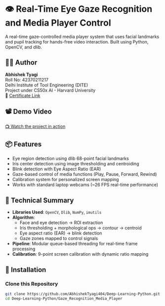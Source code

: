 # 👁️ Real-Time Eye Gaze Recognition and Media Player Control

A real-time gaze-controlled media player system that uses facial landmarks and pupil tracking for hands-free video interaction. Built using Python, OpenCV, and dlib.

## 👨‍💻 Author
**Abhishek Tyagi**  
Roll No: 42370211217  
Delhi Institute of Tool Engineering (DITE)  
Project under CS50x AI - Harvard University  
📜 [Certificate Link](https://cs50.harvard.edu/certificates/cdea1963-1535-4aef-be8e-d285f8a4f2e4)

## 📽️ Demo Video
[📺 Watch the project in action](https://youtu.be/DKxA6mvGz5w)

## 📦 Features

- Eye region detection using dlib 68-point facial landmarks
- Iris center detection using image thresholding and centroiding
- Blink detection with Eye Aspect Ratio (EAR)
- Gaze-based control of media functions (Play, Pause, Forward, Rewind)
- Calibration system for personalized screen mapping
- Works with standard laptop webcams (~26 FPS real-time performance)

## 🧠 Technical Summary

- **Libraries Used**: `OpenCV`, `Dlib`, `NumPy`, `imutils`
- **Algorithm**:
  - Face and eye detection → ROI extraction
  - Iris thresholding + morphological ops → contour → centroid
  - Eye aspect ratio (EAR) → blink detection
  - Gaze zones mapped to control signals
- **Pipeline**: Modular queue-based threading for real-time frame processing
- **Calibration**: 9-point screen calibration with dynamic ratio mapping

## 🧪 Installation

### Clone this Repository
```bash
git clone https://github.com/AbhishekTyagi404/Deep-Learning-Python.git
cd Deep-Learning-Python/Gaze_Recognition_Media_Player
